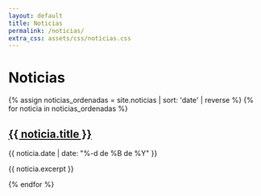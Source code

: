 ```yaml
---
layout: default
title: Noticias
permalink: /noticias/
extra_css: assets/css/noticias.css
---
```


# Noticias

<div class="noticias-lista">
{% assign noticias_ordenadas = site.noticias | sort: 'date' | reverse %}
{% for noticia in noticias_ordenadas %}
  <div class="noticia-resumen">
    <h2><a href="{{ noticia.url }}">{{ noticia.title }}</a></h2>
    <p>{{ noticia.date | date: "%-d de %B de %Y" }}</p>
    <p>{{ noticia.excerpt }}</p>
  </div>
{% endfor %}
</div>
